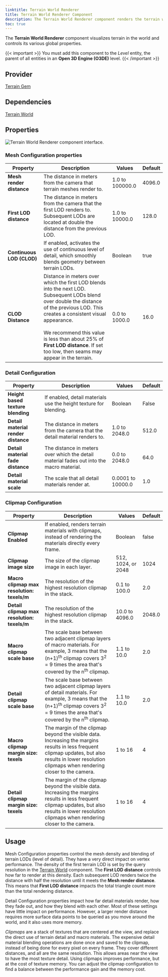 ```yaml
---
linktitle: Terrain World Renderer
title: Terrain World Renderer Component
description: The Terrain World Renderer component renders the terrain within the world.
toc: true
---
```


The **Terrain World Renderer** component visualizes terrain in the world and controls its various global properties.

{{< important >}}
You must add this component to the *Level* entity, the parent of all entities in an **Open 3D Engine (O3DE)** level.
{{< /important >}}

## Provider

[Terrain Gem](/docs/user-guide/gems/reference/environment/terrain)

## Dependencies

[Terrain World](/docs/user-guide/components/reference/terrain/world)

## Properties

![Terrain World Renderer component interface.](/images/user-guide/components/reference/terrain/terrain-world-renderer-A.png)

### Mesh Configuration properties

| Property | Description | Values | Default |
| - | - | - | - |
| **Mesh render distance** | The distance in meters from the camera that terrain meshes render to. | 1.0 to 100000.0 | 4096.0 |
| **First LOD distance** | The distance in meters from the camera that the first LOD renders to. Subsequent LODs are located at double the distance from the previous LOD. | 1.0 to 10000.0 | 128.0 |
| **Continuous LOD (CLOD)** | If enabled, activates the use of continuous level of detail, which smoothly blends geometry between terrain LODs. | Boolean | true |
| **CLOD Distance** | Distance in meters over which the first LOD blends into the next LOD. Subsequent LODs blend over double the distance of the previous LOD. This creates a consistent visual appearance. <br><br>  We recommend this value is less than about 25% of **First LOD distance**. If set too low, then seams may appear in the terrain. | 0.0 to 1000.0 | 16.0 |

### Detail Configuration

| Property | Description | Values | Default |
| - | - | - | - |
| **Height based texture blending** | If enabled, detail materials use the height texture for blending. | Boolean | False |
| **Detail material render distance** | The distance in meters from the camera that the detail material renders to. | 1.0 to 2048.0 | 512.0 |
| **Detail material fade distance** | The distance in meters over which the detail material fades out into the macro material. | 0.0 to 2048.0 | 64.0 |
| **Detail material scale** | The scale that all detail materials render at. | 0.0001 to 10000.0 | 1.0 |

### Clipmap Configuration

| Property | Description | Values | Default |
| - | - | - | - |
| **Clipmap Enabled** | If enabled, renders terrain materials with clipmaps, instead of rendering the materials directly every frame. | Boolean | false
| **Clipmap image size** | The size of the clipmap image in each layer. | 512, 1024, or 2048 | 1024
| **Macro clipmap max resolution: texels/m** | The resolution of the highest resolution clipmap in the stack. | 0.1 to 100.0 | 2.0
| **Detail clipmap max resolution: texels/m** | The resolution of the highest resolution clipmap in the stack. | 10.0 to 4096.0 | 2048.0
| **Macro clipmap scale base** | The scale base between two adjacent clipmap layers of macro materials. For example, 3 means that the (n+1)<sup>th</sup> clipmap covers 3<sup>2</sup> = 9 times the area that's covered by the n<sup>th</sup> clipmap. | 1.1 to 10.0 | 2.0
| **Detail clipmap scale base** | The scale base between two adjacent clipmap layers of detail materials. For example, 3 means that the (n+1)<sup>th</sup> clipmap covers 3<sup>2</sup> = 9 times the area that's covered by the n<sup>th</sup> clipmap. | 1.1 to 10.0 | 2.0
| **Macro clipmap margin size: texels** | The margin of the clipmap beyond the visible data. Increasing the margins results in less frequent clipmap updates, but also results in lower resolution clipmaps when rendering closer to the camera. | 1 to 16 | 4
| **Detail clipmap margin size: texels** | The margin of the clipmap beyond the visible data. Increasing the margins results in less frequent clipmap updates, but also results in lower resolution clipmaps when rendering closer to the camera. | 1 to 16 | 4


## Usage

Mesh Configuration properties control the mesh density and blending of terrain LODs (level of detail). They have a very direct impact on vertex performance. 
The density of the first terrain LOD is set by the query resolution in the [Terrain World](/docs/user-guide/components/reference/terrain/world) component. The **First LOD distance** controls how far to render at this density.
Each subsequent LOD renders twice the distance with half the resolution until it meets the **Mesh render distance**. This means that **First LOD distance** impacts the total triangle count more than the total rendering distance.

Detail Configuration properties impact how far detail materials render, how they fade out, and how they blend with each other. Most of these settings have little impact on performance. However, a larger render distance requires more surface data points to be queried as you move around the world, and it also uses more memory.

_Clipmaps_ are a stack of textures that are centered at the view, and replace the direct use of terrain detail and macro materials. The expensive detail material blending operations are done once and saved to the clipmap, instead of being done for every pixel on every frame. They cover different distances, and all are the same resolution. This allows areas near the view to have the most texture detail. Using clipmaps improves performance, but at the cost of texture memory. You can adjust the clipmap configuration to find a balance between the performance gain and the memory cost.
